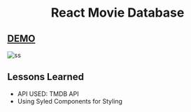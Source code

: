 <h1 align=center>React Movie Database</h1>

## [DEMO]()

![ss](./ss.png)

## Lessons Learned

- API USED: TMDB API
- Using Syled Components for Styling
